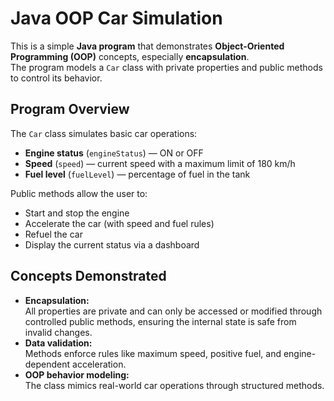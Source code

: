 # Java OOP Car Simulation

This is a simple **Java program** that demonstrates **Object-Oriented Programming (OOP)** concepts, especially **encapsulation**.  
The program models a `Car` class with private properties and public methods to control its behavior.

## Program Overview

The `Car` class simulates basic car operations:
- **Engine status** (`engineStatus`) — ON or OFF
- **Speed** (`speed`) — current speed with a maximum limit of 180 km/h
- **Fuel level** (`fuelLevel`) — percentage of fuel in the tank

Public methods allow the user to:
- Start and stop the engine
- Accelerate the car (with speed and fuel rules)
- Refuel the car
- Display the current status via a dashboard

## Concepts Demonstrated

- **Encapsulation:**  
  All properties are private and can only be accessed or modified through controlled public methods, ensuring the internal state is safe from invalid changes.  
- **Data validation:**  
  Methods enforce rules like maximum speed, positive fuel, and engine-dependent acceleration.  
- **OOP behavior modeling:**  
  The class mimics real-world car operations through structured methods.
